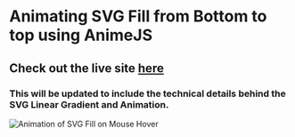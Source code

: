 # Animating SVG Fill from Bottom to top using AnimeJS
## Check out the live site [here](https://shane-donlon.github.io/animate-svg-fill-on-hover/)
### This will be updated to include the technical details behind the SVG Linear Gradient and Animation.


![Animation of SVG Fill on Mouse Hover](https://github.com/Shane-Donlon/animate-svg-fill-on-hover/assets/130906067/b31e9dee-1f4e-4850-803b-f1f45f0e7a9a)
